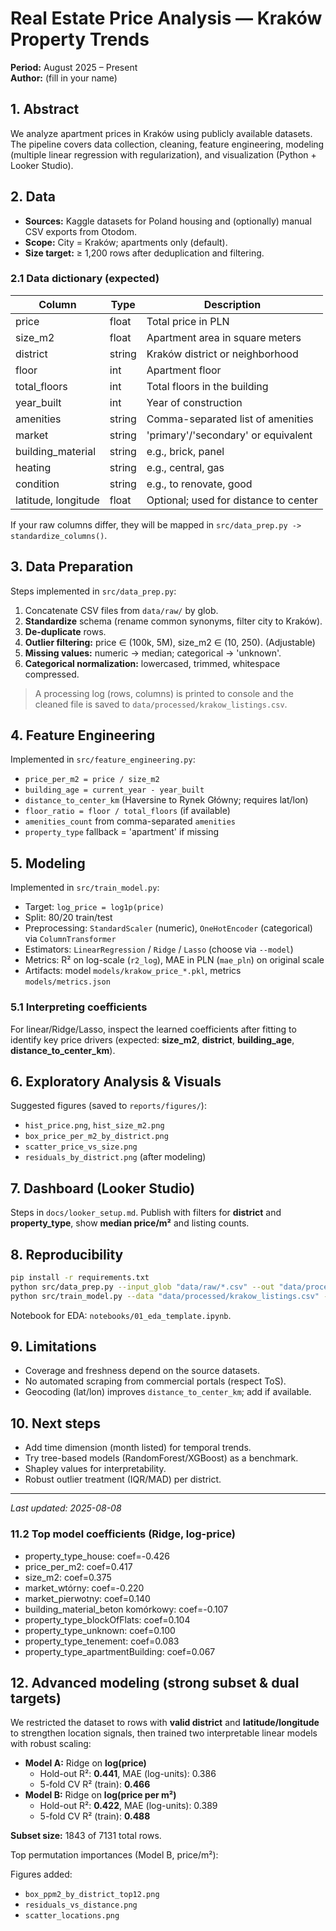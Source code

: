 # Real Estate Price Analysis — Kraków Property Trends

**Period:** August 2025 – Present  
**Author:** (fill in your name)  

## 1. Abstract
We analyze apartment prices in Kraków using publicly available datasets. The pipeline covers data collection, cleaning, feature engineering, modeling (multiple linear regression with regularization), and visualization (Python + Looker Studio).

## 2. Data
- **Sources:** Kaggle datasets for Poland housing and (optionally) manual CSV exports from Otodom.  
- **Scope:** City = Kraków; apartments only (default).  
- **Size target:** ≥ 1,200 rows after deduplication and filtering.

### 2.1 Data dictionary (expected)
| Column | Type | Description |
|---|---|---|
| price | float | Total price in PLN |
| size_m2 | float | Apartment area in square meters |
| district | string | Kraków district or neighborhood |
| floor | int | Apartment floor |
| total_floors | int | Total floors in the building |
| year_built | int | Year of construction |
| amenities | string | Comma-separated list of amenities |
| market | string | 'primary'/'secondary' or equivalent |
| building_material | string | e.g., brick, panel |
| heating | string | e.g., central, gas |
| condition | string | e.g., to renovate, good |
| latitude, longitude | float | Optional; used for distance to center |

If your raw columns differ, they will be mapped in `src/data_prep.py -> standardize_columns()`.

## 3. Data Preparation
Steps implemented in `src/data_prep.py`:
1. Concatenate CSV files from `data/raw/` by glob.
2. **Standardize** schema (rename common synonyms, filter city to Kraków).
3. **De-duplicate** rows.
4. **Outlier filtering:** price ∈ (100k, 5M), size_m2 ∈ (10, 250). (Adjustable)
5. **Missing values:** numeric → median; categorical → 'unknown'.
6. **Categorical normalization:** lowercased, trimmed, whitespace compressed.

> A processing log (rows, columns) is printed to console and the cleaned file is saved to `data/processed/krakow_listings.csv`.

## 4. Feature Engineering
Implemented in `src/feature_engineering.py`:
- `price_per_m2 = price / size_m2`
- `building_age = current_year - year_built`
- `distance_to_center_km` (Haversine to Rynek Główny; requires lat/lon)
- `floor_ratio = floor / total_floors` (if available)
- `amenities_count` from comma-separated `amenities`
- `property_type` fallback = 'apartment' if missing

## 5. Modeling
Implemented in `src/train_model.py`:
- Target: `log_price = log1p(price)`
- Split: 80/20 train/test
- Preprocessing: `StandardScaler` (numeric), `OneHotEncoder` (categorical) via `ColumnTransformer`
- Estimators: `LinearRegression` / `Ridge` / `Lasso` (choose via `--model`)
- Metrics: R² on log-scale (`r2_log`), MAE in PLN (`mae_pln`) on original scale
- Artifacts: model `models/krakow_price_*.pkl`, metrics `models/metrics.json`

### 5.1 Interpreting coefficients
For linear/Ridge/Lasso, inspect the learned coefficients after fitting to identify key price drivers (expected: **size_m2**, **district**, **building_age**, **distance_to_center_km**).

## 6. Exploratory Analysis & Visuals
Suggested figures (saved to `reports/figures/`):
- `hist_price.png`, `hist_size_m2.png`
- `box_price_per_m2_by_district.png`
- `scatter_price_vs_size.png`
- `residuals_by_district.png` (after modeling)

## 7. Dashboard (Looker Studio)
Steps in `docs/looker_setup.md`. Publish with filters for **district** and **property_type**, show **median price/m²** and listing counts.

## 8. Reproducibility
```bash
pip install -r requirements.txt
python src/data_prep.py --input_glob "data/raw/*.csv" --out "data/processed/krakow_listings.csv"
python src/train_model.py --data "data/processed/krakow_listings.csv" --model ridge
```
Notebook for EDA: `notebooks/01_eda_template.ipynb`.

## 9. Limitations
- Coverage and freshness depend on the source datasets.  
- No automated scraping from commercial portals (respect ToS).  
- Geocoding (lat/lon) improves `distance_to_center_km`; add if available.

## 10. Next steps
- Add time dimension (month listed) for temporal trends.
- Try tree-based models (RandomForest/XGBoost) as a benchmark.
- Shapley values for interpretability.
- Robust outlier treatment (IQR/MAD) per district.

---
_Last updated: 2025-08-08_

### 11.2 Top model coefficients (Ridge, log-price)

- property_type_house: coef=-0.426
- price_per_m2: coef=0.417
- size_m2: coef=0.375
- market_wtórny: coef=-0.220
- market_pierwotny: coef=0.140
- building_material_beton komórkowy: coef=-0.107
- property_type_blockOfFlats: coef=0.104
- property_type_unknown: coef=0.100
- property_type_tenement: coef=0.083
- property_type_apartmentBuilding: coef=0.067


## 12. Advanced modeling (strong subset & dual targets)

We restricted the dataset to rows with **valid district** and **latitude/longitude** to strengthen location signals, then trained two interpretable linear models with robust scaling:

- **Model A:** Ridge on **log(price)**  
  - Hold-out R²: **0.441**, MAE (log-units): 0.386  
  - 5-fold CV R² (train): **0.466**
- **Model B:** Ridge on **log(price per m²)**  
  - Hold-out R²: **0.422**, MAE (log-units): 0.389  
  - 5-fold CV R² (train): **0.488**

**Subset size:** 1843 of 7131 total rows.

Top permutation importances (Model B, price/m²):


Figures added:
- `box_ppm2_by_district_top12.png`
- `residuals_vs_distance.png`
- `scatter_locations.png`

